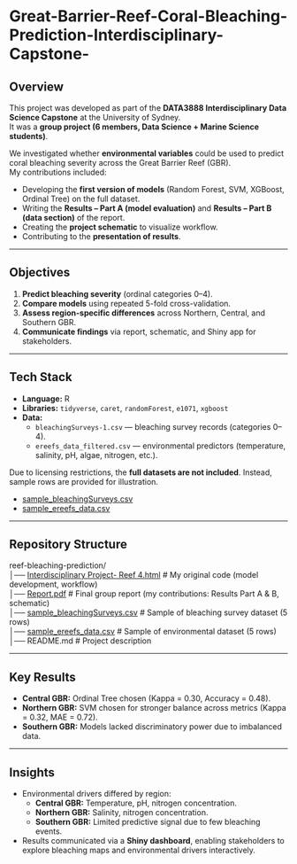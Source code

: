 # Great-Barrier-Reef-Coral-Bleaching-Prediction-Interdisciplinary-Capstone-
## Overview  
This project was developed as part of the **DATA3888 Interdisciplinary Data Science Capstone** at the University of Sydney.  
It was a **group project (6 members, Data Science + Marine Science students)**.  

We investigated whether **environmental variables** could be used to predict coral bleaching severity across the Great Barrier Reef (GBR).  
My contributions included:  
- Developing the **first version of models** (Random Forest, SVM, XGBoost, Ordinal Tree) on the full dataset.  
- Writing the **Results – Part A (model evaluation)** and **Results – Part B (data section)** of the report.  
- Creating the **project schematic** to visualize workflow.  
- Contributing to the **presentation of results**.  

---

## Objectives  
1. **Predict bleaching severity** (ordinal categories 0–4).  
2. **Compare models** using repeated 5-fold cross-validation.  
3. **Assess region-specific differences** across Northern, Central, and Southern GBR.  
4. **Communicate findings** via report, schematic, and Shiny app for stakeholders.  

---

## Tech Stack  
- **Language:** R  
- **Libraries:** `tidyverse`, `caret`, `randomForest`, `e1071`, `xgboost`  
- **Data:**  
  - `bleachingSurveys-1.csv` — bleaching survey records (categories 0–4).  
  - `ereefs_data_filtered.csv` — environmental predictors (temperature, salinity, pH, algae, nitrogen, etc.).  

Due to licensing restrictions, the **full datasets are not included**. Instead, sample rows are provided for illustration.  

- [sample_bleachingSurveys.csv](./sample_bleachingSurveys.csv)  
- [sample_ereefs_data.csv](./sample_ereefs_data.csv)  

---

## Repository Structure  
reef-bleaching-prediction/  
│── [Interdisciplinary Project- Reef 4.html](https://yun-522.github.io/Great-Barrier-Reef-Coral-Bleaching-Prediction-Interdisciplinary-Capstone-/)   # My original code (model development, workflow)  
│── [Report.pdf](https://github.com/yun-522/Great-Barrier-Reef-Coral-Bleaching-Prediction-Interdisciplinary-Capstone-/blob/3341376aa1fd693d91b03250a1ff7456855b0d12/Report.pdf)   # Final group report (my contributions: Results Part A & B, schematic)  
│── [sample_bleachingSurveys.csv](./sample_bleachingSurveys.csv)   # Sample of bleaching survey dataset (5 rows)  
│── [sample_ereefs_data.csv](./sample_ereefs_data.csv)             # Sample of environmental dataset (5 rows)  
│── README.md   # Project description  

---

## Key Results  
- **Central GBR:** Ordinal Tree chosen (Kappa = 0.30, Accuracy = 0.48).  
- **Northern GBR:** SVM chosen for stronger balance across metrics (Kappa = 0.32, MAE = 0.72).  
- **Southern GBR:** Models lacked discriminatory power due to imbalanced data.  

---

## Insights  
- Environmental drivers differed by region:  
  - **Central GBR:** Temperature, pH, nitrogen concentration.  
  - **Northern GBR:** Salinity, nitrogen concentration.  
  - **Southern GBR:** Limited predictive signal due to few bleaching events.  
- Results communicated via a **Shiny dashboard**, enabling stakeholders to explore bleaching maps and environmental drivers interactively.  
